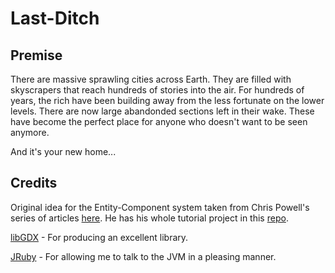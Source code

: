 Last-Ditch
==========

Premise
-------

There are massive sprawling cities across Earth. They are filled with skyscrapers that reach hundreds of stories into the air. For hundreds of years, the rich have been building away from the less fortunate on the lower levels. There are now large abandonded sections left in their wake. These have become the perfect place for anyone who doesn't want to be seen anymore.

And it's your new home...

Credits
-------

Original idea for the Entity-Component system taken from Chris Powell's series of articles [here](http://cbpowell.wordpress.com/2012/10/30/entity-component-game-programming-using-jruby-and-libgdx-part-1/). He has his whole tutorial project in this [repo](https://github.com/cpowell/ruby-entity-component-framework).

[libGDX](http://libgdx.badlogicgames.com/download.html) - For producing an excellent library.

[JRuby](http://jruby.org/) - For allowing me to talk to the JVM in a pleasing manner.